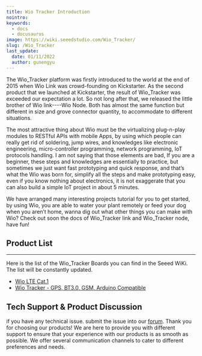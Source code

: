 ```yaml
---
title: Wio Tracker Introduction
nointro:
keywords:
  - docs
  - docusaurus
image: https://wiki.seeedstudio.com/Wio_Tracker/
slug: /Wio_Tracker
last_update:
  date: 01/11/2022
  author: gunengyu
---
```


The Wio_Tracker platform was firstly introduced to the world at the end of 2015 when Wio Link was crowd-founding on Kickstarter. As the second product that we launched at Kickstarter, the result of Wio_Tracker was exceeded our expectation a lot. So not long after that, we released the little brother of Wio link----Wio Node. Both has almost the same function but different in size and grove connector quantity, to accommodate to different situations.

The most attractive thing about Wio must be the virtualizing plug-n-play modules to RESTful APIs with mobile Apps, by using which people can really get rid of soldering, jump wires, and knowledges like electronic engineering, micro-controller programming, network programming, IoT protocols handling. I am not saying that those elements are bad, If you are a beginner, these steps and knowledges are essentially to practice, but sometimes we just want fast prototyping and quick response, and that’s what the Wio was born for, simplify all the steps and make prototyping easy, even if you know nothing about electronics, it is not exaggerate that you can also build a simple IoT project in about 5 minutes.

We have arranged many interesting projects tutorial for you to get started, by using Wio, you are able to water your plant remotely or feed your dog when you aren’t home, wanna dig out what other things you can make with Wio? Check out soon the docs of Wio_Tracker link and Wio_Tracker node, have fun!

## Product List

---

Here is the list of the Wio_Tracker Boards you can find in the Seeed WiKi. The list will be constantly updated.

- [Wio LTE Cat.1](https://wiki.seeedstudio.com/Wio_LTE_Cat.1/)
- [Wio Tracker - GPS, BT3.0, GSM, Arduino Compatible](https://wiki.seeedstudio.com/wio_gps_board/)

## Tech Support & Product Discussion

 if you have any technical issue.  submit the issue into our [forum](http://forum.seeedstudio.com/).
Thank you for choosing our products! We are here to provide you with different support to ensure that your experience with our products is as smooth as possible. We offer several communication channels to cater to different preferences and needs.

<div class="button_tech_support_container">
<a href="https://forum.seeedstudio.com/" class="button_forum"></a>
<a href="https://www.seeedstudio.com/contacts" class="button_email"></a>
</div>

<div class="button_tech_support_container">
<a href="https://discord.gg/eWkprNDMU7" class="button_discord"></a>
<a href="https://github.com/Seeed-Studio/wiki-documents/discussions/69" class="button_discussion"></a>
</div>
